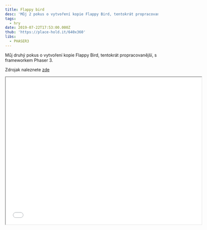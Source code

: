 ```yaml
---
title: Flappy bird
desc: 'Můj 2 pokus o vytvoření kopie Flappy Bird, tentokrát propracovanější.'
tags:
  - hry
date: 2019-07-22T17:53:00.000Z
thub: 'https://place-hold.it/640x360'
libs:
  - PHASER3
---
```


Můj druhý pokus o vytvoření kopie Flappy Bird, tentokrát propracovanější, s frameworkem Phaser 3.

Zdrojak naleznete <a href="https://github.com/sirluky/phaser-games/tree/flappybird">zde</a>

<iframe src="/projektfull/flappybird" width="645" height="485">
</iframe>
